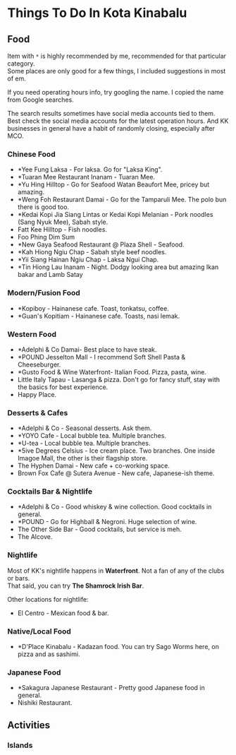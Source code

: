 # Things To Do In Kota Kinabalu

## Food

Item with `*` is highly recommended by me, recommended for that particular category.  
Some places are only good for a few things, I included suggestions in most of em.

If you need operating hours info, try googling the name.
I copied the name from Google searches.    

The search results sometimes have social media accounts tied to them.
Best check the social media accounts for the latest operation hours.
And KK businesses in general have a habit of randomly closing, especially after MCO.

### Chinese Food
- *Yee Fung Laksa - For laksa. Go for "Laksa King".
- *Tuaran Mee Restaurant Inanam - Tuaran Mee.
- *Yu Hing Hilltop - Go for Seafood Watan Beaufort Mee, pricey but amazing.
- *Weng Foh Restaurant Damai - Go for the Tamparuli Mee. The polo bun there is good too.
- *Kedai Kopi Jia Siang Lintas or Kedai Kopi Melanian - Pork noodles (Sang Nyuk Mee), Sabah style.
- Fatt Kee Hilltop - Fish noodles.
- Foo Phing Dim Sum
- *New Gaya Seafood Restaurant @ Plaza Shell - Seafood.
- *Kah Hiong Ngiu Chap - Sabah style beef noodles.
- *Yii Siang Hainan Ngiu Chap - Laksa Ngui Chap.
- *Tin Hiong Lau Inanam - Night. Dodgy looking area but amazing Ikan bakar and Lamb Satay 


### Modern/Fusion Food
- *Kopiboy - Hainanese cafe. Toast, tonkatsu, coffee.
- *Guan's Kopitiam - Hainanese cafe. Toasts, nasi lemak.

### Western Food
- *Adelphi & Co Damai- Best place to have steak.
- *POUND Jesselton Mall - I recommend Soft Shell Pasta & Cheeseburger.
- *Gusto Food & Wine Waterfront- Italian Food. Pizza, pasta, wine. 
- Little Italy Tapau - Lasanga & pizza.
Don't go for fancy stuff, stay with the basics for best experience.
- Happy Place.

### Desserts & Cafes
- *Adelphi & Co - Seasonal desserts. Ask them.
- *YOYO Cafe - Local bubble tea. Multiple branches.
- *U-tea - Local bubble tea. Multiple branches.
- *5ive Degrees Celsius - Ice cream place. Two branches. One inside Imagoe Mall, the other is their flagship store.
- The Hyphen Damai - New cafe + co-working space.
- Brown Fox Cafe @ Sutera Avenue - New cafe, Japanese-ish theme.

### Cocktails Bar & Nightlife
- *Adelphi & Co - Good whiskey & wine collection. Good cocktails in general.
- *POUND - Go for Highball & Negroni. Huge selection of wine.
- The Other Side Bar - Good cocktails, but service is meh.
- The Alcove.

### Nightlife
Most of KK's nightlife happens in **Waterfront**. Not a fan of any of the clubs or bars.  
That said, you can try **The Shamrock Irish Bar**.

Other locations for nightlife:     
- El Centro - Mexican food & bar.

### Native/Local Food
- *D'Place Kinabalu - Kadazan food. You can try Sago Worms here, on pizza and as sashimi.

### Japanese Food
- *Sakagura Japanese Restaurant - Pretty good Japanese food in general.
- Nishiki Restaurant.

## Activities
### Islands
